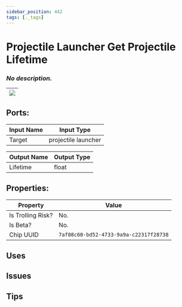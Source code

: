 ```yaml
---
sidebar_position: 442
tags: [._tags]
---
```


# Projectile Launcher Get Projectile Lifetime


### *No description.*

| ![](https://images-ext-2.discordapp.net/external/MPmIaQzlEPmgGWlgi-WxBBXt0Bjv_zWPkg1y1f_sy3s/https/www.recroomcircuits.com/image/circuit/absolute-value?width=206&height=108) |
|-----|

## Ports:

| Input Name | Input Type |
|-----------|-----------|
| Target | projectile launcher |

| Output Name | Output Type |
|-----------|-----------|
| Lifetime | float |

## Properties:

| Property  | Value |
|-------------------|-----------|
| Is Trolling Risk? | No. |
| Is Beta? | No. |
| Chip UUID | `7af08c60-bd52-4733-9a9a-c22317f28738` |

## Uses

## Issues

## Tips